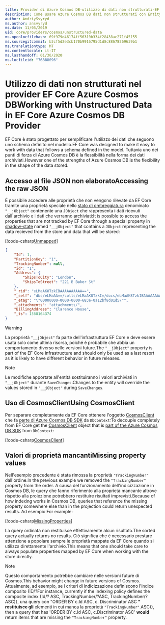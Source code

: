 ```yaml
---
title: Provider di Azure Cosmos DB-utilizzo di dati non strutturati-EF Core
description: Come usare Azure Cosmos DB dati non strutturati con Entity Framework Core
author: AndriySvyryd
ms.author: ansvyryd
ms.date: 11/05/2019
uid: core/providers/cosmos/unstructured-data
ms.openlocfilehash: 69f979d46174ff56310b334f28438ac271f45155
ms.sourcegitcommit: b3cf5d2e3cb170b9916795d1d8c88678269639b1
ms.translationtype: MT
ms.contentlocale: it-IT
ms.lasthandoff: 01/30/2020
ms.locfileid: "76888096"
---
```

# <a name="working-with-unstructured-data-in-ef-core-azure-cosmos-db-provider"></a><span data-ttu-id="f8001-103">Utilizzo di dati non strutturati nel provider EF Core Azure Cosmos DB</span><span class="sxs-lookup"><span data-stu-id="f8001-103">Working with Unstructured Data in EF Core Azure Cosmos DB Provider</span></span>

<span data-ttu-id="f8001-104">EF Core è stato progettato per semplificare l'utilizzo dei dati che seguono uno schema definito nel modello.</span><span class="sxs-lookup"><span data-stu-id="f8001-104">EF Core was designed to make it easy to work with data that follows a schema defined in the model.</span></span> <span data-ttu-id="f8001-105">Tuttavia uno dei punti di forza di Azure Cosmos DB è la flessibilità nella forma dei dati archiviati.</span><span class="sxs-lookup"><span data-stu-id="f8001-105">However one of the strengths of Azure Cosmos DB is the flexibility in the shape of the data stored.</span></span>

## <a name="accessing-the-raw-json"></a><span data-ttu-id="f8001-106">Accesso al file JSON non elaborato</span><span class="sxs-lookup"><span data-stu-id="f8001-106">Accessing the raw JSON</span></span>

<span data-ttu-id="f8001-107">È possibile accedere alle proprietà che non vengono rilevate da EF Core tramite una proprietà speciale nello [stato di ombreggiatura](../../modeling/shadow-properties.md) denominato `"__jObject"` contenente una `JObject` che rappresenta i dati ricevuti dall'archivio e i dati che verranno archiviati:</span><span class="sxs-lookup"><span data-stu-id="f8001-107">It is possible to access the properties that are not tracked by EF Core through a special property in [shadow-state](../../modeling/shadow-properties.md) named `"__jObject"` that contains a `JObject` representing the data recieved from the store and data that will be stored:</span></span>

[!code-csharp[Unmapped](../../../../samples/core/Cosmos/UnstructuredData/Sample.cs?highlight=23,24&name=Unmapped)]

``` json
{
    "Id": 1,
    "PartitionKey": "1",
    "TrackingNumber": null,
    "id": "1",
    "Address": {
        "ShipsToCity": "London",
        "ShipsToStreet": "221 B Baker St"
    },
    "_rid": "eLMaAK8TzkIBAAAAAAAAAA==",
    "_self": "dbs/eLMaAA==/colls/eLMaAK8TzkI=/docs/eLMaAK8TzkIBAAAAAAAAAA==/",
    "_etag": "\"00000000-0000-0000-683e-0a12bf8d01d5\"",
    "_attachments": "attachments/",
    "BillingAddress": "Clarence House",
    "_ts": 1568164374
}
```

> [!WARNING]
> <span data-ttu-id="f8001-108">La proprietà `"__jObject"` fa parte dell'infrastruttura EF Core e deve essere usata solo come ultima risorsa, poiché è probabile che abbia un comportamento diverso nelle versioni future.</span><span class="sxs-lookup"><span data-stu-id="f8001-108">The `"__jObject"` property is part of the EF Core infrastructure and should only be used as a last resort as it is likely to have different behavior in future releases.</span></span>

> [!NOTE]
> <span data-ttu-id="f8001-109">Le modifiche apportate all'entità sostituiranno i valori archiviati in `"__jObject"` durante `SaveChanges`.</span><span class="sxs-lookup"><span data-stu-id="f8001-109">Changes to the entity will override the values stored in `"__jObject"` during `SaveChanges`.</span></span>

## <a name="using-cosmosclient"></a><span data-ttu-id="f8001-110">Uso di CosmosClient</span><span class="sxs-lookup"><span data-stu-id="f8001-110">Using CosmosClient</span></span>

<span data-ttu-id="f8001-111">Per separare completamente da EF Core ottenere l'oggetto [CosmosClient](/dotnet/api/Microsoft.Azure.Cosmos.CosmosClient) che fa [parte di Azure Cosmos DB SDK](/azure/cosmos-db/sql-api-get-started) da `DbContext`:</span><span class="sxs-lookup"><span data-stu-id="f8001-111">To decouple completely from EF Core get the [CosmosClient](/dotnet/api/Microsoft.Azure.Cosmos.CosmosClient) object that is [part of the Azure Cosmos DB SDK](/azure/cosmos-db/sql-api-get-started) from `DbContext`:</span></span>

[!code-csharp[CosmosClient](../../../../samples/core/Cosmos/UnstructuredData/Sample.cs?highlight=3&name=CosmosClient)]

## <a name="missing-property-values"></a><span data-ttu-id="f8001-112">Valori di proprietà mancanti</span><span class="sxs-lookup"><span data-stu-id="f8001-112">Missing property values</span></span>

<span data-ttu-id="f8001-113">Nell'esempio precedente è stata rimossa la proprietà `"TrackingNumber"` dall'ordine.</span><span class="sxs-lookup"><span data-stu-id="f8001-113">In the previous example we removed the `"TrackingNumber"` property from the order.</span></span> <span data-ttu-id="f8001-114">A causa del funzionamento dell'indicizzazione in Cosmos DB, le query che fanno riferimento alla proprietà mancante altrove rispetto alla proiezione potrebbero restituire risultati imprevisti.</span><span class="sxs-lookup"><span data-stu-id="f8001-114">Because of how indexing works in Cosmos DB, queries that reference the missing property somewhere else than in the projection could return unexpected results.</span></span> <span data-ttu-id="f8001-115">Ad esempio:</span><span class="sxs-lookup"><span data-stu-id="f8001-115">For example:</span></span>

[!code-csharp[MissingProperties](../../../../samples/core/Cosmos/UnstructuredData/Sample.cs?name=MissingProperties)]

<span data-ttu-id="f8001-116">La query ordinata non restituisce effettivamente alcun risultato.</span><span class="sxs-lookup"><span data-stu-id="f8001-116">The sorted query actually returns no results.</span></span> <span data-ttu-id="f8001-117">Ciò significa che è necessario prestare attenzione a popolare sempre le proprietà mappate da EF Core quando si utilizza direttamente l'archivio.</span><span class="sxs-lookup"><span data-stu-id="f8001-117">This means that one should take care to always populate properties mapped by EF Core when working with the store directly.</span></span>

> [!NOTE]
> <span data-ttu-id="f8001-118">Questo comportamento potrebbe cambiare nelle versioni future di Cosmos.</span><span class="sxs-lookup"><span data-stu-id="f8001-118">This behavior might change in future versions of Cosmos.</span></span> <span data-ttu-id="f8001-119">Attualmente, ad esempio, se i criteri di indicizzazione definiscono l'indice composito {ID/?</span><span class="sxs-lookup"><span data-stu-id="f8001-119">For instance, currently if the indexing policy defines the composite index {Id/?</span></span> <span data-ttu-id="f8001-120">ASC, TrackingNumber/?</span><span class="sxs-lookup"><span data-stu-id="f8001-120">ASC, TrackingNumber/?</span></span> <span data-ttu-id="f8001-121">ASC)}, una query con "ORDER BY c.Id ASC, c. Discriminator ASC __" restituisce gli__ elementi in cui manca la proprietà `"TrackingNumber"`.</span><span class="sxs-lookup"><span data-stu-id="f8001-121">ASC)}, then a query that has 'ORDER BY c.Id ASC, c.Discriminator ASC' __would__ return items that are missing the `"TrackingNumber"` property.</span></span>
